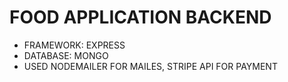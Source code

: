 # FOOD APPLICATION BACKEND
- FRAMEWORK: EXPRESS
- DATABASE: MONGO
- USED NODEMAILER FOR MAILES, STRIPE API FOR PAYMENT
